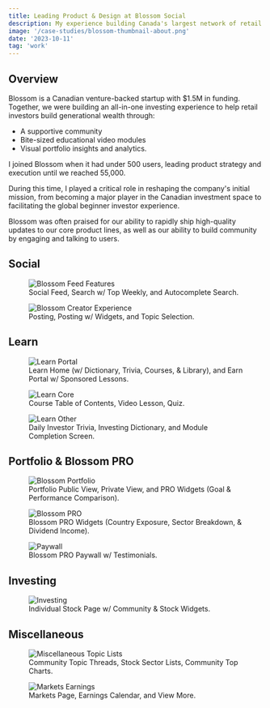 ```yaml
---
title: Leading Product & Design at Blossom Social
description: My experience building Canada's largest network of retail investors.
image: '/case-studies/blossom-thumbnail-about.png'
date: '2023-10-11'
tag: 'work'
---
```


## Overview

Blossom is a Canadian venture-backed startup with $1.5M in funding. Together, we were building an all-in-one investing experience to help retail investors build generational wealth through:

- A supportive community
- Bite-sized educational video modules
- Visual portfolio insights and analytics.

I joined Blossom when it had under 500 users, leading product strategy and execution until we reached 55,000.

During this time, I played a critical role in reshaping the company's initial mission, from becoming a major player in the Canadian investment space to facilitating the global beginner investor experience.

Blossom was often praised for our ability to rapidly ship high-quality updates to our core product lines, as well as our ability to build community by engaging and talking to users.

## Social

<figure>
  <img src="/works-snapshots/blossom/social-feed.jpg" alt="Blossom Feed Features">
  <figcaption>Social Feed, Search w/ Top Weekly, and Autocomplete Search.</figcaption>
</figure>

<figure>
  <img src="/works-snapshots/blossom/posting.jpg" alt="Blossom Creator Experience">
  <figcaption>Posting, Posting w/ Widgets, and Topic Selection.</figcaption>
</figure>

## Learn

<figure>
  <img src="/works-snapshots/blossom/learn-main.jpg" alt="Learn Portal">
  <figcaption>Learn Home (w/ Dictionary, Trivia, Courses, & Library), and Earn Portal w/ Sponsored Lessons.</figcaption>
</figure>

<figure>
  <img src="/works-snapshots/blossom/learn-core.jpg" alt="Learn Core">
  <figcaption>Course Table of Contents, Video Lesson, Quiz.</figcaption>
</figure>

<figure>
  <img src="/works-snapshots/blossom/learn-other.jpg" alt="Learn Other">
  <figcaption>Daily Investor Trivia, Investing Dictionary, and Module Completion Screen.</figcaption>
</figure>

## Portfolio & Blossom PRO

<figure>
  <img src="/works-snapshots/blossom/portfolio.jpg" alt="Blossom Portfolio">
  <figcaption>Portfolio Public View, Private View, and PRO Widgets (Goal & Performance Comparison).</figcaption>
</figure>

<figure>
  <img src="/works-snapshots/blossom/pro.jpg" alt="Blossom PRO">
  <figcaption>Blossom PRO Widgets (Country Exposure, Sector Breakdown, & Dividend Income).</figcaption>
</figure>

<figure>
  <img src="/works-snapshots/blossom/paywall.jpg" alt="Paywall">
  <figcaption>Blossom PRO Paywall w/ Testimonials.</figcaption>
</figure>

## Investing

<figure>
  <img src="/works-snapshots/blossom/stocks.jpg" alt="Investing">
  <figcaption>Individual Stock Page w/ Community & Stock Widgets.</figcaption>
</figure>

## Miscellaneous

<figure>
  <img src="/works-snapshots/blossom/topic-lists.jpg" alt="Miscellaneous Topic Lists">
  <figcaption>Community Topic Threads, Stock Sector Lists, Community Top Charts.</figcaption>
</figure>

<figure>
  <img src="/works-snapshots/blossom/markets-earnings.jpg" alt="Markets Earnings">
  <figcaption>Markets Page, Earnings Calendar, and View More.</figcaption>
</figure>
